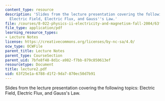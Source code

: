 ```yaml
---
content_type: resource
description: 'Slides from the lecture presentation covering the following topics:
  Electric Field, Electric Flux, and Gauss''s Law.'
file: /courses/8-022-physics-ii-electricity-and-magnetism-fall-2004/63f25e1a6788d1f29da7870ec50d7b91_lecture2.pdf
file_type: application/pdf
learning_resource_types:
- Lecture Notes
license: https://creativecommons.org/licenses/by-nc-sa/4.0/
ocw_type: OCWFile
parent_title: Lecture Notes
parent_type: CourseSection
parent_uid: 7bfe8f48-8d1c-a982-f7bb-879c850613ef
resourcetype: Document
title: lecture2.pdf
uid: 63f25e1a-6788-d1f2-9da7-870ec50d7b91
---
```

Slides from the lecture presentation covering the following topics: Electric Field, Electric Flux, and Gauss's Law.